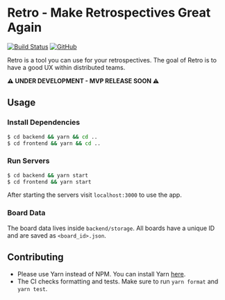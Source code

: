 # Retro - Make Retrospectives Great Again


[![Build Status](https://travis-ci.org/yduman/retro.svg?branch=master)](https://travis-ci.org/yduman/retro) [![GitHub](https://img.shields.io/github/license/mashape/apistatus.svg)](https://github.com/yduman/retro/blob/master/LICENSE.md)

Retro is a tool you can use for your retrospectives. The goal of Retro is to have a good UX within distributed teams.

**⚠️ UNDER DEVELOPMENT - MVP RELEASE SOON ⚠️**

## Usage

### Install Dependencies

```bash
$ cd backend && yarn && cd ..
$ cd frontend && yarn && cd ..
```

### Run Servers

```bash
$ cd backend && yarn start
$ cd frontend && yarn start
```

After starting the servers visit `localhost:3000` to use the app.

### Board Data

The board data lives inside `backend/storage`. All boards have a unique ID and are saved as `<board_id>.json`.

## Contributing

- Please use Yarn instead of NPM. You can install Yarn [here](https://yarnpkg.com/en/).
- The CI checks formatting and tests. Make sure to run `yarn format` and `yarn test`.
